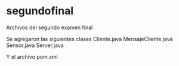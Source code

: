 # segundofinal
Archivos del segundo examen final

Se agregaron las siguientes clases 
Cliente.java
MensajeCliente.java
Sensor.java
Server.java


Y el archivo pom.xml
